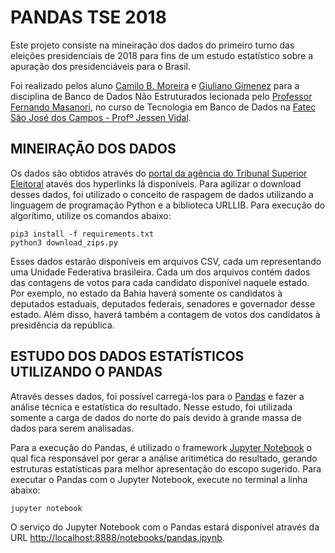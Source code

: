 # PANDAS TSE 2018
Este projeto consiste na mineiração dos dados do primeiro turno das eleições presidenciais de 2018 para fins de um estudo 
estatístico sobre a apuração dos presidenciáveis para o Brasil. 

Foi realizado pelos aluno [Camilo B. Moreira](https://github.com/camilobmoreira) e [Giuliano Gimenez](https://github.com/giulianogimenez) para a disciplina de Banco de Dados Não Estruturados lecionada pelo [Professor Fernando Masanori](https://github.com/fmasanori), no curso de Tecnologia em Banco de Dados na [Fatec São José dos Campos - Profº Jessen Vidal](http://fatecsjc-prd.azurewebsites.net/).

## MINEIRAÇÃO DOS DADOS
Os dados são obtidos através do [portal da agência do Tribunal Superior Eleitoral](http://www.tse.jus.br/eleicoes/estatisticas/repositorio-de-dados-eleitorais-1/repositorio-de-dados-eleitorais) atavés dos hyperlinks lá disponíveis. Para
agilizar o download desses dados, foi utilizado o conceito de raspagem de dados utilizando a linguagem de programação Python
e a biblioteca URLLIB.
Para execução do algorítimo, utilize os comandos abaixo:
```
pip3 install -f requirements.txt
python3 download_zips.py
```
Esses dados estarão disponíveis em arquivos CSV, cada um representando uma Unidade Federativa brasileira. Cada um dos arquivos
contém dados das contagens de votos para cada candidato disponível naquele estado. Por exemplo, no estado da Bahia haverá somente
os candidatos à deputados estaduais, deputados federais, senadores e governador desse estado. Além disso, haverá também a contagem
de votos dos candidatos à presidência da república.

## ESTUDO DOS DADOS ESTATÍSTICOS UTILIZANDO O PANDAS
Através desses dados, foi possível carregá-los para o [Pandas](https://pandas.pydata.org/) e fazer a análise técnica e estatística
do resultado. Nesse estudo, foi utilizada somente a carga de dados do norte do país devido à grande massa de dados para serem
analisadas.

Para a execução do Pandas, é utilizado o framework [Jupyter Notebook](http://jupyter.org/) o qual fica responsável por gerar a 
análise aritimética do resultado, gerando estruturas estatísticas para melhor apresentação do escopo sugerido.
Para executar o Pandas com o Jupyter Notebook, execute no terminal a linha abaixo:
```
jupyter notebook
```
O serviço do Jupyter Notebook com o Pandas estará disponível através da URL [http://localhost:8888/notebooks/pandas.ipynb](http://localhost:8888/notebooks/pandas.ipynb).
